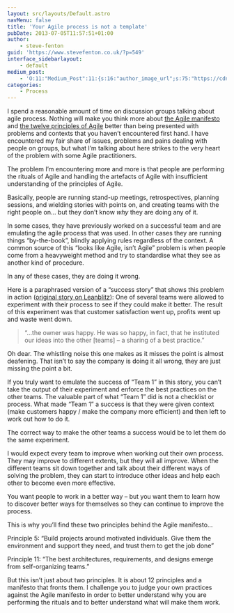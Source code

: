 ```yaml
---
layout: src/layouts/Default.astro
navMenu: false
title: 'Your Agile process is not a template'
pubDate: 2013-07-05T11:57:51+01:00
author:
    - steve-fenton
guid: 'https://www.stevefenton.co.uk/?p=549'
interface_sidebarlayout:
    - default
medium_post:
    - 'O:11:"Medium_Post":11:{s:16:"author_image_url";s:75:"https://cdn-images-1.medium.com/fit/c/400/400/1*eXkhfEuF41g5W_xnc_ydLA.jpeg";s:10:"author_url";s:38:"https://medium.com/@steve.fenton.co.uk";s:11:"byline_name";N;s:12:"byline_email";N;s:10:"cross_link";s:3:"yes";s:2:"id";s:12:"7b64c1f81a02";s:21:"follower_notification";s:3:"yes";s:7:"license";s:19:"all-rights-reserved";s:14:"publication_id";s:2:"-1";s:6:"status";s:5:"draft";s:3:"url";s:51:"https://medium.com/@steve.fenton.co.uk/7b64c1f81a02";}'
categories:
    - Process
---
```


I spend a reasonable amount of time on discussion groups talking about agile process. Nothing will make you think more about [the Agile manifesto](http://agilemanifesto.org/) and [the twelve principles of Agile](http://agilemanifesto.org/principles.html) better than being presented with problems and contexts that you haven’t encountered first hand. I have encountered my fair share of issues, problems and pains dealing with people on groups, but what I’m talking about here strikes to the very heart of the problem with some Agile practitioners.

The problem I’m encountering more and more is that people are performing the rituals of Agile and handling the artefacts of Agile with insufficient understanding of the principles of Agile.

Basically, people are running stand-up meetings, retrospectives, planning sessions, and wielding stories with points on, and creating teams with the right people on… but they don’t know *why* they are doing any of it.

In some cases, they have previously worked on a successful team and are emulating the agile process that was used. In other cases they are running things “by-the-book”, blindly applying rules regardless of the context. A common source of this “looks like Agile, isn’t Agile” problem is when people come from a heavyweight method and try to standardise what they see as another kind of procedure.

In any of these cases, they are doing it wrong.

Here is a paraphrased version of a “success story” that shows this problem in action ([original story on Leanblitz](http://leanblitz.net/2013/06/use-of-lean-in-home-theater-installations/)): One of several teams were allowed to experiment with their process to see if they could make it better. The result of this experiment was that customer satisfaction went up, profits went up and waste went down.

> “…the owner was happy. He was so happy, in fact, that he instituted our ideas into the other \[teams\] – a sharing of a best practice.”

Oh dear. The whistling noise this one makes as it misses the point is almost deafening. That isn’t to say the company is doing it all wrong, they are just missing the point a bit.

If you truly want to emulate the success of “Team 1” in this story, you can’t take the output of their experiment and enforce the best practices on the other teams. The valuable part of what “Team 1” did is not a checklist or process. What made “Team 1” a success is that they were given context (make customers happy / make the company more efficient) and then left to work out how to do it.

The correct way to make the other teams a success would be to let them do the same experiment.

I would expect every team to improve when working out their own process. They may improve to different extents, but they will all improve. When the different teams sit down together and talk about their different ways of solving the problem, they can start to introduce other ideas and help each other to become even more effective.

You want people to work in a better way – but you want them to learn how to discover better ways for themselves so they can continue to improve the process.

This is why you’ll find these two principles behind the Agile manifesto…

Principle 5: “Build projects around motivated individuals. Give them the environment and support they need, and trust them to get the job done”

Principle 11: “The best architectures, requirements, and designs emerge from self-organizing teams.”

But this isn’t just about two principles. It is about 12 principles and a manifesto that fronts them. I challenge you to judge your own practices against the Agile manifesto in order to better understand why you are performing the rituals and to better understand what will make them work.
